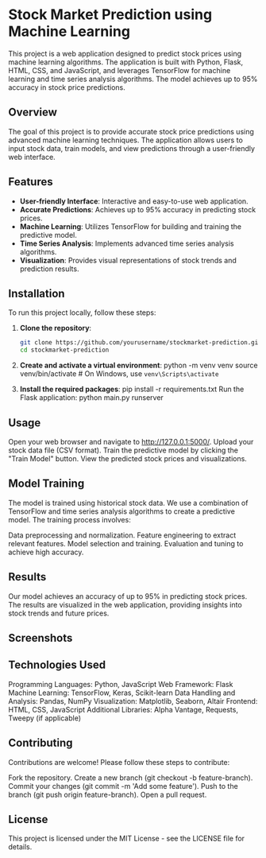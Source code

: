 # Stock Market Prediction using Machine Learning

This project is a web application designed to predict stock prices using machine learning algorithms. The application is built with Python, Flask, HTML, CSS, and JavaScript, and leverages TensorFlow for machine learning and time series analysis algorithms. The model achieves up to 95% accuracy in stock price predictions.

## Overview
The goal of this project is to provide accurate stock price predictions using advanced machine learning techniques. The application allows users to input stock data, train models, and view predictions through a user-friendly web interface.

## Features
- **User-friendly Interface**: Interactive and easy-to-use web application.
- **Accurate Predictions**: Achieves up to 95% accuracy in predicting stock prices.
- **Machine Learning**: Utilizes TensorFlow for building and training the predictive model.
- **Time Series Analysis**: Implements advanced time series analysis algorithms.
- **Visualization**: Provides visual representations of stock trends and prediction results.

## Installation
To run this project locally, follow these steps:

1. **Clone the repository**:
   ```bash
   git clone https://github.com/yourusername/stockmarket-prediction.git
   cd stockmarket-prediction
   
2. **Create and activate a virtual environment**:
python -m venv venv
source venv/bin/activate  # On Windows, use `venv\Scripts\activate`

4. **Install the required packages**:
pip install -r requirements.txt
Run the Flask application:
python main.py runserver

## Usage
Open your web browser and navigate to http://127.0.0.1:5000/.
Upload your stock data file (CSV format).
Train the predictive model by clicking the "Train Model" button.
View the predicted stock prices and visualizations.

## Model Training
The model is trained using historical stock data. We use a combination of TensorFlow and time series analysis algorithms to create a predictive model. The training process involves:

Data preprocessing and normalization.
Feature engineering to extract relevant features.
Model selection and training.
Evaluation and tuning to achieve high accuracy.

## Results
Our model achieves an accuracy of up to 95% in predicting stock prices. The results are visualized in the web application, providing insights into stock trends and future prices.

## Screenshots




## Technologies Used
Programming Languages: Python, JavaScript
Web Framework: Flask
Machine Learning: TensorFlow, Keras, Scikit-learn
Data Handling and Analysis: Pandas, NumPy
Visualization: Matplotlib, Seaborn, Altair
Frontend: HTML, CSS, JavaScript
Additional Libraries: Alpha Vantage, Requests, Tweepy (if applicable)

## Contributing
Contributions are welcome! Please follow these steps to contribute:

Fork the repository.
Create a new branch (git checkout -b feature-branch).
Commit your changes (git commit -m 'Add some feature').
Push to the branch (git push origin feature-branch).
Open a pull request.

## License
This project is licensed under the MIT License - see the LICENSE file for details.

